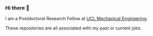 ### Hi there 👋

I am a Postdoctoral Research Fellow at [UCL Mechanical Engineering](https://www.ucl.ac.uk/mechanical-engineering/).

These repositories are all associated with my past or current jobs.
